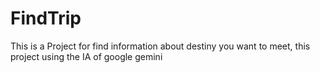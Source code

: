 # FindTrip
This is a Project for find information about destiny you want to meet, this project using the IA of google gemini
